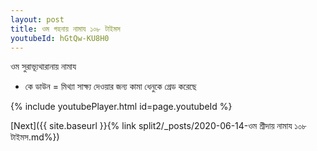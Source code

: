 ```yaml
---
layout: post
title: ওম গহনায় নামায ১০৮ টাইমস
youtubeId: hGtQw-KU8H0
---
```

 
 
 ওম সুরাভ্যূথারানায় নামায  
 
 -  কে ডাউন = মিথ্যা সাক্ষ্য দেওয়ার জন্য কামা ধেনুকে গ্রেড করেছে 
 
  
 
  
 
 
 
 
 
 


{% include youtubePlayer.html id=page.youtubeId %}
 
[Next]({{ site.baseurl }}{% link  split2/_posts/2020-06-14-ওম শ্রীদায় নামায ১০৮ টাইমস.md%})
 

